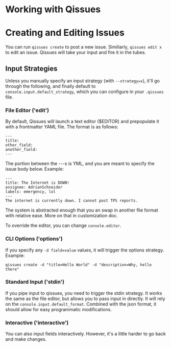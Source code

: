# Working with Qissues

# Creating and Editing Issues

You can run `qissues create` to post a new issue. Similiarly, `qissues edit x` to edit an issue. Qissues will take your input and fire it in the tubes.

## Input Strategies

Unless you manually specify an input strategy (with `--strategy=x`), it'll go through the following, and finally default to `console.input.default_strategy`, which you can configure in your `.qissues` file.

### File Editor ('edit')
By default, Qissues will launch a text editor ($EDITOR) and prepopulate it with a frontmatter YAML file. The format is as follows:

    ---
    title:
    other_field:
    another_field:
    ---

The portion between the ---s is YML, and you are meant to specify the issue body below. Example:

    ---
    title: The Internet is DOWN!
    assignee: AdrianSchneider
    labels: emergency, lol
    ---
    The internet is currently down. I cannot post TPS reports.

The system is abstracted enough that you an swap in another flie format with relative ease. More on that in customization doc.

To override the editor, you can change `console.editor`.

### CLI Options ('options')
If you specify any `-d field=value` values, it will trigger the options strategy. Example:

    qissues create -d "title=Hello World" -d "description=Why, hello there"

### Standard Input ('stdin')
If you pipe input to qissues, you need to trigger the stdin strategy. It works the same as the file editor, but allows you to pass input in directly. It will rely on the `console.input.default_format`. Combined with the json format, it should allow for easy programmatic modifications.

### Interactive ('interactive')
You can also input fields interactively. However, it's a little harder to go back and make changes.
